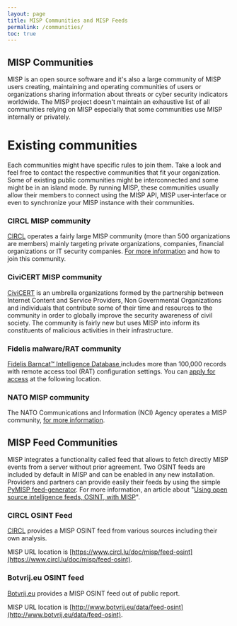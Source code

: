 ```yaml
---
layout: page
title: MISP Communities and MISP Feeds
permalink: /communities/
toc: true
---
```


## MISP Communities

MISP is an open source software and it's also a large community of MISP users creating, maintaining and operating communities of users or organizations sharing information about threats or cyber security indicators worldwide. The MISP project doesn't maintain an exhaustive list of all communities relying on MISP especially that some communities use MISP internally or privately.

# Existing communities

Each communities might have specific rules to join them. Take a look and feel free to contact the respective communities that fit your organization. Some of existing public communities might be interconnected and some might be in an island mode. By running MISP, these communities usually allow their members to connect using the MISP API, MISP user-interface or even to synchronize your MISP instance with their communities.

### CIRCL MISP community

[CIRCL](https://www.circl.lu) operates a fairly large MISP community (more than 500 organizations are members) mainly targeting private organizations, companies, financial organizations or IT security companies. [For more information](https://www.circl.lu/services/misp-malware-information-sharing-platform) and how to join this community.

### CiviCERT MISP community

[CiviCERT](https://civicert.org/) is an umbrella organizations formed by the partnership between Internet Content and Service Providers, Non Governmental Organizations and individuals that contribute some of their time and resources to the community in order to globally improve the security awareness of civil society. The community is fairly new but uses MISP into inform its constituents of malicious activities in their infrastructure.

### Fidelis malware/RAT community

[Fidelis Barncat™ Intelligence Database ](https://www.fidelissecurity.com/resources/fidelis-barncat) includes more than 100,000 records with remote access tool (RAT) configuration settings. You can [apply for access](https://www.fidelissecurity.com/resources/fidelis-barncat) at the following location.

### NATO MISP community

The NATO Communications and Information (NCI) Agency operates a MISP community, [for more information](https://www.ncia.nato.int/Documents/Agency%20publications/Malware%20Information%20Sharing%20Platform%20(MISP).pdf).

## MISP Feed Communities

MISP integrates a functionality called feed that allows to fetch directly MISP events from a server without prior agreement. Two OSINT feeds are included by default in MISP and can be enabled in any new installation. Providers and partners can provide easily their feeds by using the simple [PyMISP feed-generator](https://github.com/CIRCL/PyMISP/tree/master/examples/feed-generator). For more information, an article about "[Using open source intelligence feeds, OSINT, with MISP](https://www.vanimpe.eu/2016/03/23/using-open-source-intelligence-osint-with-misp/)".

### CIRCL OSINT Feed

[CIRCL](https://www.circl.lu/) provides a MISP OSINT feed from various sources including their own analysis.

MISP URL location is [https://www.circl.lu/doc/misp/feed-osint](https://www.circl.lu/doc/misp/feed-osint).

### Botvrij.eu OSINT feed

[Botvrij.eu](http://www.botvrij.eu/) provides a MISP OSINT feed out of public report.

MISP URL location is [http://www.botvrij.eu/data/feed-osint](http://www.botvrij.eu/data/feed-osint).

